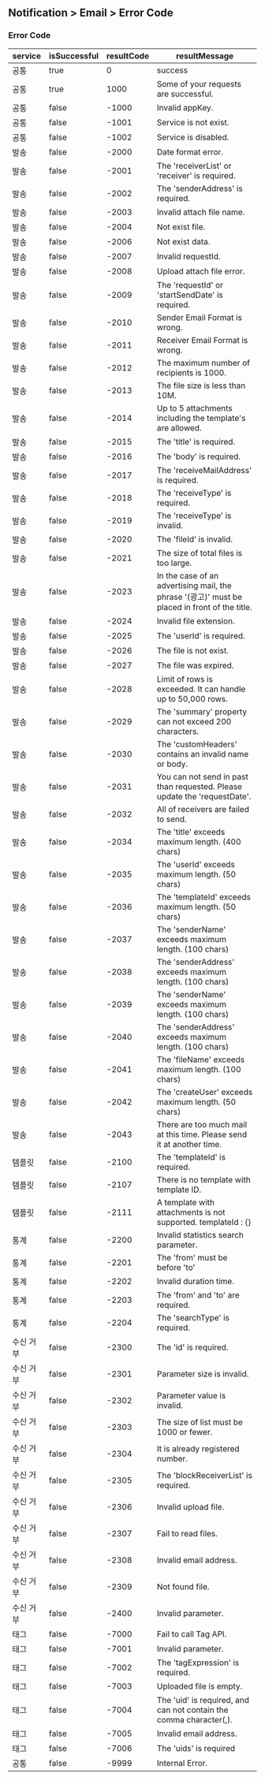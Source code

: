 ## Notification > Email > Error Code

### Error Code
|service|isSuccessful|resultCode|resultMessage|
|-|-|-|-|
|공통|true|0|success|
|공통|true|1000|Some of your requests are successful.|
|공통|false|-1000|Invalid appKey.|
|공통|false|-1001|Service is not exist.|
|공통|false|-1002|Service is disabled.|
|발송|false|-2000|Date format error.|
|발송|false|-2001|The 'receiverList' or 'receiver' is required.|
|발송|false|-2002|The 'senderAddress' is required.|
|발송|false|-2003|Invalid attach file name.|
|발송|false|-2004|Not exist file.|
|발송|false|-2006|Not exist data.|
|발송|false|-2007|Invalid requestId.|
|발송|false|-2008|Upload attach file error.|
|발송|false|-2009|The 'requestId' or 'startSendDate' is required.|
|발송|false|-2010|Sender Email Format is wrong.|
|발송|false|-2011|Receiver Email Format is wrong.|
|발송|false|-2012|The maximum number of recipients is 1000.|
|발송|false|-2013|The file size is less than 10M.|
|발송|false|-2014|Up to 5 attachments including the template's are allowed.|
|발송|false|-2015|The 'title' is required.|
|발송|false|-2016|The 'body' is required.|
|발송|false|-2017|The 'receiveMailAddress' is required.|
|발송|false|-2018|The 'receiveType' is required.|
|발송|false|-2019|The 'receiveType' is invalid.|
|발송|false|-2020|The 'fileId' is invalid.|
|발송|false|-2021|The size of total files is too large.|
|발송|false|-2023|In the case of an advertising mail, the phrase '(광고)' must be placed in front of the title.|
|발송|false|-2024|Invalid file extension.|
|발송|false|-2025|The 'userId' is required.|
|발송|false|-2026|The file is not exist.|
|발송|false|-2027|The file was expired.|
|발송|false|-2028|Limit of rows is exceeded. It can handle up to 50,000 rows.|
|발송|false|-2029|The 'summary' property can not exceed 200 characters.|
|발송|false|-2030|The 'customHeaders' contains an invalid name or body.|
|발송|false|-2031|You can not send in past than requested. Please update the 'requestDate'.|
|발송|false|-2032| All of receivers are failed to send.|
|발송|false|-2034| The 'title' exceeds maximum length. (400 chars)|
|발송|false|-2035| The 'userId' exceeds maximum length. (50 chars)|
|발송|false|-2036| The 'templateId' exceeds maximum length. (50 chars)|
|발송|false|-2037| The 'senderName' exceeds maximum length. (100 chars)|
|발송|false|-2038| The 'senderAddress' exceeds maximum length. (100 chars)|
|발송|false|-2039| The 'senderName' exceeds maximum length. (100 chars)|
|발송|false|-2040| The 'senderAddress' exceeds maximum length. (100 chars)|
|발송|false|-2041| The 'fileName' exceeds maximum length. (100 chars)|
|발송|false|-2042| The 'createUser' exceeds maximum length. (50 chars)|
|발송|false|-2043| There are too much mail at this time. Please send it at another time.|
|템플릿|false|-2100|The 'templateId' is required.|
|템플릿|false|-2107|There is no template with template ID.|
|템플릿|false|-2111|A template with attachments is not supported. templateId : {}|
|통계|false|-2200|Invalid statistics search parameter.|
|통계|false|-2201|The 'from' must be before 'to'|
|통계|false|-2202|Invalid duration time.|
|통계|false|-2203|The 'from' and 'to' are required.|
|통계|false|-2204|The 'searchType' is required.|
|수신 거부|false|-2300|The 'id' is required.|
|수신 거부|false|-2301|Parameter size is invalid.|
|수신 거부|false|-2302|Parameter value is invalid.|
|수신 거부|false|-2303|The size of list must be 1000 or fewer.|
|수신 거부|false|-2304|It is already registered number.|
|수신 거부|false|-2305|The 'blockReceiverList' is required.|
|수신 거부|false|-2306|Invalid upload file.|
|수신 거부|false|-2307|Fail to read files.|
|수신 거부|false|-2308|Invalid email address.|
|수신 거부|false|-2309|Not found file.|
|수신 거부|false|-2400|Invalid parameter.|
|태그|false|-7000|Fail to call Tag API.|
|태그|false|-7001|Invalid parameter.|
|태그|false|-7002|The 'tagExpression' is required.|
|태그|false|-7003|Uploaded file is empty.|
|태그|false|-7004|The 'uid' is required, and can not contain the comma character(,).|
|태그|false|-7005|Invalid email address.|
|태그|false|-7006|The 'uids' is required|
|공통|false|-9999|Internal Error.|
